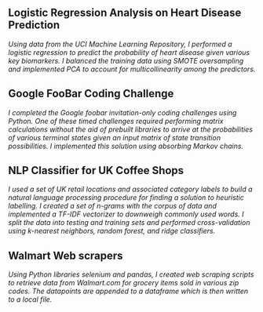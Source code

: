 ## Logistic Regression Analysis on Heart Disease Prediction
   *Using data from the UCI Machine Learning Repository, I performed a logistic regression to predict the probability of heart disease given various key biomarkers. I balanced the training data using SMOTE oversampling and implemented PCA to account for multicollinearity among the predictors.*

## Google FooBar Coding Challenge
   *I completed the Google foobar invitation-only coding challenges using Python. One of these timed challenges required performing matrix calculations without the aid of prebuilt libraries to arrive at the probabilities of various terminal states given an input matrix of state transition possibilities. I implemented this solution using absorbing Markov chains.*

## NLP Classifier for UK Coffee Shops
   *I used a set of UK retail locations and associated category labels to build a natural language processing procedure for finding a solution to heuristic labelling. I created a set of n-grams with the corpus of data and implemented a TF-IDF vectorizer to downweigh commonly used words. I split the data into testing and training sets and performed cross-validation using k-nearest neighbors, random forest, and ridge classifiers.*

## Walmart Web scrapers
   *Using Python libraries selenium and pandas, I created web scraping scripts to retrieve data from Walmart.com for grocery items sold in various zip codes. The datapoints are appended to a dataframe which is then written to a local file.*

